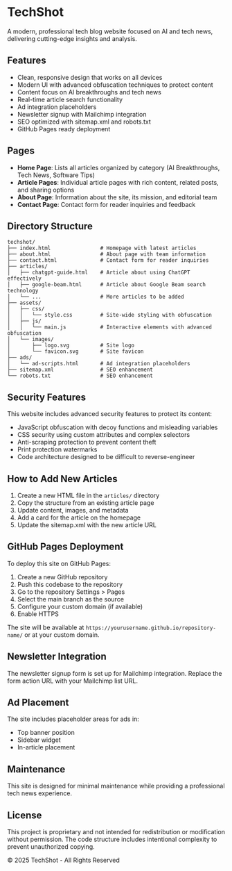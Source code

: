 # TechShot

A modern, professional tech blog website focused on AI and tech news, delivering cutting-edge insights and analysis.

## Features

- Clean, responsive design that works on all devices
- Modern UI with advanced obfuscation techniques to protect content
- Content focus on AI breakthroughs and tech news
- Real-time article search functionality
- Ad integration placeholders
- Newsletter signup with Mailchimp integration
- SEO optimized with sitemap.xml and robots.txt
- GitHub Pages ready deployment

## Pages

- **Home Page**: Lists all articles organized by category (AI Breakthroughs, Tech News, Software Tips)
- **Article Pages**: Individual article pages with rich content, related posts, and sharing options
- **About Page**: Information about the site, its mission, and editorial team
- **Contact Page**: Contact form for reader inquiries and feedback

## Directory Structure

```
techshot/
├── index.html                # Homepage with latest articles
├── about.html                # About page with team information
├── contact.html              # Contact form for reader inquiries
├── articles/
│   ├── chatgpt-guide.html    # Article about using ChatGPT effectively
│   ├── google-beam.html      # Article about Google Beam search technology
│   └── ...                   # More articles to be added
├── assets/
│   ├── css/
│   │   └── style.css         # Site-wide styling with obfuscation
│   ├── js/
│   │   └── main.js           # Interactive elements with advanced obfuscation
│   └── images/
│       ├── logo.svg          # Site logo
│       └── favicon.svg       # Site favicon
├── ads/
│   └── ad-scripts.html       # Ad integration placeholders
├── sitemap.xml               # SEO enhancement
└── robots.txt                # SEO enhancement
```

## Security Features

This website includes advanced security features to protect its content:

- JavaScript obfuscation with decoy functions and misleading variables
- CSS security using custom attributes and complex selectors
- Anti-scraping protection to prevent content theft
- Print protection watermarks
- Code architecture designed to be difficult to reverse-engineer

## How to Add New Articles

1. Create a new HTML file in the `articles/` directory
2. Copy the structure from an existing article page
3. Update content, images, and metadata
4. Add a card for the article on the homepage
5. Update the sitemap.xml with the new article URL

## GitHub Pages Deployment

To deploy this site on GitHub Pages:

1. Create a new GitHub repository
2. Push this codebase to the repository
3. Go to the repository Settings > Pages
4. Select the main branch as the source
5. Configure your custom domain (if available)
6. Enable HTTPS

The site will be available at `https://yourusername.github.io/repository-name/` or at your custom domain.

## Newsletter Integration

The newsletter signup form is set up for Mailchimp integration. Replace the form action URL with your Mailchimp list URL.

## Ad Placement

The site includes placeholder areas for ads in:
- Top banner position
- Sidebar widget
- In-article placement

## Maintenance

This site is designed for minimal maintenance while providing a professional tech news experience.

## License

This project is proprietary and not intended for redistribution or modification without permission. The code structure includes intentional complexity to prevent unauthorized copying.

© 2025 TechShot - All Rights Reserved
